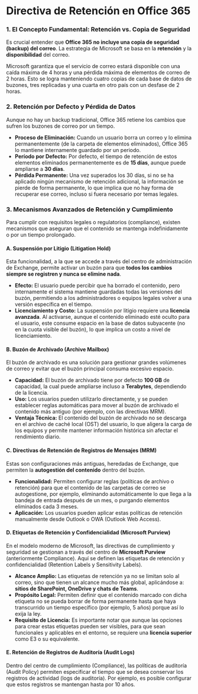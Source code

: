 # Directiva de Retención en Office 365

### 1. El Concepto Fundamental: Retención vs. Copia de Seguridad

Es crucial entender que **Office 365 no incluye una copia de seguridad (backup) del correo**. La estrategia de Microsoft se basa en la **retención** y la **disponibilidad** del correo.

Microsoft garantiza que el servicio de correo estará disponible con una caída máxima de 4 horas y una pérdida máxima de elementos de correo de 2 horas. Esto se logra manteniendo cuatro copias de cada base de datos de buzones, tres replicadas y una cuarta en otro país con un desfase de 2 horas.

### 2. Retención por Defecto y Pérdida de Datos

Aunque no hay un backup tradicional, Office 365 retiene los cambios que sufren los buzones de correo por un tiempo.

- **Proceso de Eliminación:** Cuando un usuario borra un correo y lo elimina permanentemente (de la carpeta de elementos eliminados), Office 365 lo mantiene internamente guardado por un periodo.
- **Período por Defecto:** Por defecto, el tiempo de retención de estos elementos eliminados permanentemente es de **15 días**, aunque puede ampliarse a **30 días**.
- **Pérdida Permanente:** Una vez superados los 30 días, si no se ha aplicado ningún mecanismo de retención adicional, la información se pierde de forma permanente, lo que implica que no hay forma de recuperar ese correo, incluso si fuera necesario por temas legales.

### 3. Mecanismos Avanzados de Retención y Cumplimiento

Para cumplir con requisitos legales o regulatorios (compliance), existen mecanismos que aseguran que el contenido se mantenga indefinidamente o por un tiempo prolongado.

#### A. Suspensión por Litigio (Litigation Hold)

Esta funcionalidad, a la que se accede a través del centro de administración de Exchange, permite activar un buzón para que **todos los cambios siempre se registren y nunca se elimine nada**.

- **Efecto:** El usuario puede percibir que ha borrado el contenido, pero internamente el sistema mantiene guardadas todas las versiones del buzón, permitiendo a los administradores o equipos legales volver a una versión específica en el tiempo.
- **Licenciamiento y Costo:** La suspensión por litigio requiere una **licencia avanzada**. Al activarse, aunque el contenido eliminado esté oculto para el usuario, este consume espacio en la base de datos subyacente (no en la cuota visible del buzón), lo que implica un costo a nivel de licenciamiento.

#### B. Buzón de Archivado (Archive Mailbox)

El buzón de archivado es una solución para gestionar grandes volúmenes de correo y evitar que el buzón principal consuma excesivo espacio.

- **Capacidad:** El buzón de archivado tiene por defecto **100 GB** de capacidad, la cual puede ampliarse incluso a **Terabytes**, dependiendo de la licencia.
- **Uso:** Los usuarios pueden utilizarlo directamente, y se pueden establecer reglas automáticas para mover al buzón de archivado el contenido más antiguo (por ejemplo, con las directivas MRM).
- **Ventaja Técnica:** El contenido del buzón de archivado no se descarga en el archivo de caché local (OST) del usuario, lo que aligera la carga de los equipos y permite mantener información histórica sin afectar el rendimiento diario.

#### C. Directivas de Retención de Registros de Mensajes (MRM)

Estas son configuraciones más antiguas, heredadas de Exchange, que permiten la **autogestión del contenido** dentro del buzón.

- **Funcionalidad:** Permiten configurar reglas (políticas de archivo o retención) para que el contenido de las carpetas de correo se autogestione, por ejemplo, eliminando automáticamente lo que llega a la bandeja de entrada después de un mes, o purgando elementos eliminados cada 3 meses.
- **Aplicación:** Los usuarios pueden aplicar estas políticas de retención manualmente desde Outlook o OWA (Outlook Web Access).

#### D. Etiquetas de Retención y Confidencialidad (Microsoft Purview)

En el modelo moderno de Microsoft, las directivas de cumplimiento y seguridad se gestionan a través del centro de **Microsoft Purview** (anteriormente Compliance). Aquí se definen las etiquetas de retención y confidencialidad (Retention Labels y Sensitivity Labels).

- **Alcance Amplio:** Las etiquetas de retención ya no se limitan solo al correo, sino que tienen un alcance mucho más global, aplicándose a: **sitios de SharePoint, OneDrive y chats de Teams**.
- **Propósito Legal:** Permiten definir que el contenido marcado con dicha etiqueta no se pueda borrar de forma permanente hasta que haya transcurrido un tiempo específico (por ejemplo, 5 años) porque así lo exija la ley.
- **Requisito de Licencia:** Es importante notar que aunque las opciones para crear estas etiquetas pueden ser visibles, para que sean funcionales y aplicables en el entorno, se requiere una **licencia superior** como E3 o su equivalente.

#### E. Retención de Registros de Auditoría (Audit Logs)

Dentro del centro de cumplimiento (Compliance), las políticas de auditoría (Audit Policy) permiten especificar el tiempo que se desea conservar los registros de actividad (logs de auditoría). Por ejemplo, es posible configurar que estos registros se mantengan hasta por 10 años.
